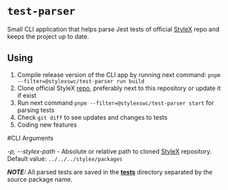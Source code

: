 # `test-parser`

Small CLI application that helps parse Jest tests of official [StyleX](https://github.com/facebook/stylex) repo and keeps the project up to date.

## Using

1. Compile release version of the CLI app by running next command: `pnpm --filter=@stylexswc/test-parser run build`
2. Clone official StyleX [repo](https://github.com/facebook/stylex), preferably next to this repository or update it if exist
3. Run next command `pnpm --filter=@stylexswc/test-parser start` for parsing tests
4. Check `git diff` to see updates and changes to tests
5. Coding new features

#CLI Arguments

*-p, --stylex-path <PATH>* - Absolute or relative path to cloned [StyleX](https://github.com/facebook/stylex) repository. Default value: `../../../stylex/packages`

**_NOTE:_** All parsed tests are saved in the [__tests__](https://github.com/Dwlad90/stylex-swc-plugin/tree/master/crates/stylex-test-parser/output/__tests__) directory separated by the source package name.
